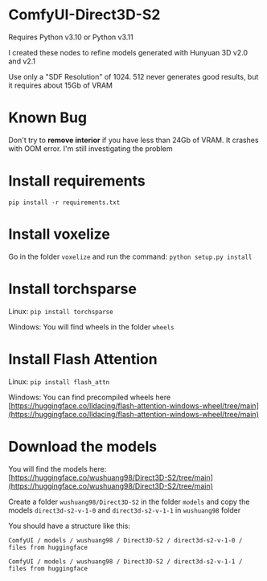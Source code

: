 # ComfyUI-Direct3D-S2

Requires Python v3.10 or Python v3.11

I created these nodes to refine models generated with Hunyuan 3D v2.0 and v2.1

Use only a "SDF Resolution" of 1024. 512 never generates good results, but it requires about 15Gb of VRAM

# Known Bug

Don't try to **remove interior** if you have less than 24Gb of VRAM. It crashes with OOM error. I'm still investigating the problem

# Install requirements

`pip install -r requirements.txt`

# Install voxelize

Go in the folder `voxelize` and run the command: `python setup.py install`

# Install torchsparse

Linux: `pip install torchsparse`

Windows: You will find wheels in the folder `wheels`

# Install Flash Attention

Linux: `pip install flash_attn`

Windows: You can find precompiled wheels here [https://huggingface.co/lldacing/flash-attention-windows-wheel/tree/main](https://huggingface.co/lldacing/flash-attention-windows-wheel/tree/main)

# Download the models

You will find the models here: [https://huggingface.co/wushuang98/Direct3D-S2/tree/main](https://huggingface.co/wushuang98/Direct3D-S2/tree/main)

Create a folder `wushuang98/Direct3D-S2` in the folder `models` and copy the models `direct3d-s2-v-1-0` and `direct3d-s2-v-1-1` in `wushuang98` folder

You should have a structure like this:

`ComfyUI / models / wushuang98 / Direct3D-S2 / direct3d-s2-v-1-0 / files from huggingface`

`ComfyUI / models / wushuang98 / Direct3D-S2 / direct3d-s2-v-1-1 / files from huggingface`

